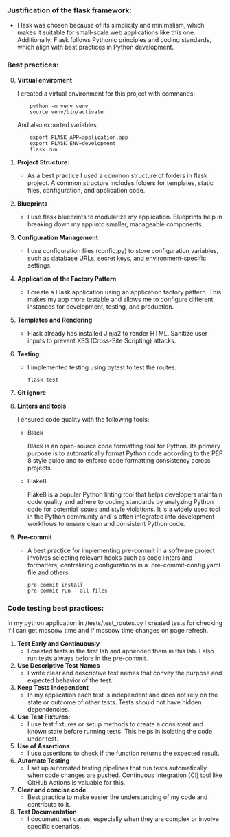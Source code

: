 ### Justification of the flask framework:
- Flask was chosen because of its simplicity and minimalism, which makes it suitable for small-scale web applications like this one. Additionally, Flask follows Pythonic principles and coding standards, which align with best practices in Python development.

### Best practices:
0. **Virtual enviroment**
    
    I created a virtual environment for this project with commands:
    ```
        python -m venv venv
        source venv/bin/activate 
    ```
    And also exported variables:
    ```
        export FLASK_APP=application.app
        export FLASK_ENV=development
        flask run
    ```
1. **Project Structure:**
    - As a best practice I used a common structure of folders in flask project. A common structure includes folders for templates, static files, configuration, and application code.
2. **Blueprints**
    - I use flask blueprints to modularize my application. Blueprints help in breaking down my app into smaller, manageable components.
3. **Configuration Management**
    - I use configuration files (config.py) to store configuration variables, such as database URLs, secret keys, and environment-specific settings.
4. **Application of the Factory Pattern**
    - I create a Flask application using an application factory pattern. This makes my app more testable and allows me to configure different instances for development, testing, and production.
5. **Templates and Rendering**
    - Flask already has installed Jinja2 to render HTML. Sanitize user inputs to prevent XSS (Cross-Site Scripting) attacks.
6. **Testing** 
    - I implemented testing using pytest to test the routes.
        ```
        flask test
        ```
7. **Git ignore**

8. **Linters and tools**

    I ensured code quality with the following tools:

    - Black
        
        Black is an open-source code formatting tool for Python. Its primary purpose is to automatically format Python code according to the PEP 8 style guide and to enforce code formatting consistency across projects. 
    - Flake8

        Flake8 is a popular Python linting tool that helps developers maintain code quality and adhere to coding standards by analyzing Python code for potential issues and style violations. It is a widely used tool in the Python community and is often integrated into development workflows to ensure clean and consistent Python code.
        
9. **Pre-commit**
    -   A best practice for implementing pre-commit in a software project involves selecting relevant hooks such as code linters and formatters, centralizing configurations in a .pre-commit-config.yaml file and others.
        ```
        pre-commit install
        pre-commit run --all-files
        ```

### Code testing best practices:

In my python application in /tests/test_routes.py I created tests for checking if I can get moscow time and if moscow time changes on page refresh.

1. **Test Early and Continuously**
    - I created tests in the first lab and appended them in this lab. I also run tests always before in the pre-commit.
2. **Use Descriptive Test Names**
    - I write clear and descriptive test names that convey the purpose and expected behavior of the test.
3. **Keep Tests Independent**
    - In my application each test is independent and does not rely on the state or outcome of other tests. Tests should not have hidden dependencies.
4. **Use Test Fixtures:**
    - I use test fixtures or setup methods to create a consistent and known state before running tests. This helps in isolating the code under test.
5. **Use of Assertions**
    - I use assertions to check if the function returns the expected result.
6. **Automate Testing**
    - I set up automated testing pipelines that run tests automatically when code changes are pushed. Continuous Integration (CI) tool like GitHub Actions is valuable for this.
7. **Clear and concise code**
    - Best practice to make easier the understanding of my code and contribute to it.
8. **Test Documentation**
    - I document test cases, especially when they are complex or involve specific scenarios.


